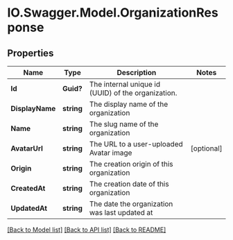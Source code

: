 # IO.Swagger.Model.OrganizationResponse
## Properties

Name | Type | Description | Notes
------------ | ------------- | ------------- | -------------
**Id** | **Guid?** | The internal unique id (UUID) of the organization. | 
**DisplayName** | **string** | The display name of the organization | 
**Name** | **string** | The slug name of the organization | 
**AvatarUrl** | **string** | The URL to a user-uploaded Avatar image | [optional] 
**Origin** | **string** | The creation origin of this organization | 
**CreatedAt** | **string** | The creation date of this organization | 
**UpdatedAt** | **string** | The date the organization was last updated at | 

[[Back to Model list]](../README.md#documentation-for-models) [[Back to API list]](../README.md#documentation-for-api-endpoints) [[Back to README]](../README.md)

